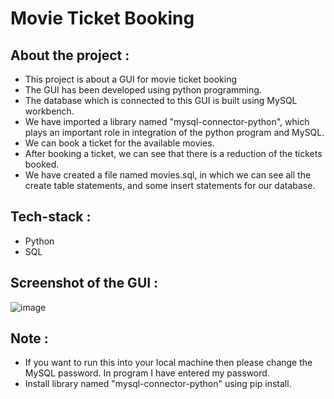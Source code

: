 # Movie Ticket Booking

## About the project :
- This project is about a GUI for movie ticket booking
- The GUI has been developed using python programming.
- The database which is connected to this GUI is built using MySQL workbench.
- We have imported a library named "mysql-connector-python", which plays an important role in integration of the python program and MySQL.
- We can book a ticket for the available movies.
- After booking a ticket, we can see that there is a reduction of the tickets booked.
- We have created a file named movies.sql, in which we can see all the create table statements, and some insert statements for our database.

## Tech-stack :
- Python
- SQL

## Screenshot of the GUI :

![image](https://user-images.githubusercontent.com/84305637/188263820-e6a245e7-7d45-45c5-acc2-ee832473f246.png)


## Note :
- If you want to run this into your local machine then please change the MySQL password. In program I have entered my password.
- Install library named "mysql-connector-python" using pip install.
